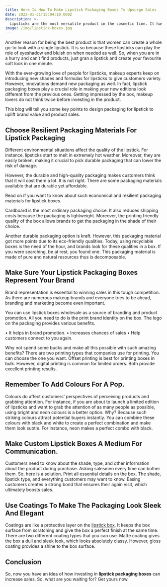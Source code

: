 ```yaml
---
title: Here Is How To Make Lipstick Packaging Boxes To Upsurge Sales
date: 2022-01-31T15:04:10.000Z
description: >-
  Lipsticks are the most versatile product in the cosmetic line. It has several reasons. You get variety like gloss, matte, bullet lipsticks, lipsticks with a brush to apply, Cryon lipsticks for those who cannot handle liquid types and lip pencils to make a clean base. Such a variety in a single product, how can it not become people’s favourite product to play with.
image: /img/lipstick-boxes.jpg
---
```


Another reason for being the best product is that women can create a whole go-to look with a single lipstick. It is so because these lipsticks can play the role of eyeshadow and bluish on when needed as well. So, when you are in a hurry and can’t find products, just gran a lipstick and create your favourite soft look in one minute.

With the ever-growing love of people for lipsticks, makeup experts keep on introducing new shades and formulas for lipsticks to give customers variety. However, innovations demand new packaging as well. In fact, lipstick packaging boxes play a crucial role in making your new editions look different from the previous ones. Getting impressed by the box, makeup lovers do not think twice before investing in the product.

This blog will tell you some key points to design packaging for lipstick to uplift brand value and product sales.

## Choose Resilient Packaging Materials For Lipstick Packaging
Different environmental situations affect the quality of the lipstick. For instance, lipsticks start to melt in extremely hot weather. Moreover, they are easily broken, making it crucial to pick durable packaging that can lower the risk of damage.

However, the durable and high-quality packaging makes customers think that it will cost them a lot. It is not right. There are some packaging materials available that are durable yet affordable.

Read on if you want to know about such economical and resilient packaging materials for lipstick boxes.

Cardboard is the most ordinary packaging choice. It also reduces shipping costs because the packaging is lightweight. Moreover, the printing friendly quality of the box allows brands to get the packaging in the shade of their choice.

Another durable packaging option is kraft. However, this packaging material got more points due to its eco-friendly qualities. Today, using recyclable boxes is the need of the hour, and brands look for these qualities in a box. If you were searching, be at rest, you found one. This packaging material is made of pure and natural resources thus is decomposable.

## Make Sure Your Lipstick Packaging Boxes Represent Your Brand
Brand representation is essential to winning sales in this tough competition. As there are numerous makeup brands and everyone tries to be ahead, branding and marketing become even important.

You can use lipstick boxes wholesale as a source of branding and product promotion. All you need to do is the print brand identity on the box. The logo on the packaging provides various benefits.

•	It helps in brand promotion.
•	Increases chances of sales
•	Help customers connect to you again.

Why not spend some bucks and make all this possible with such amazing benefits?
There are two printing types that companies use for printing. You can choose the one you want. Offset printing is best for printing boxes in bulk. However, digital printing is common for limited orders. Both provide excellent printing results.

## Remember To Add Colours For A Pop.
Colours do affect customers’ perspectives of perceiving products and grabbing attention. For instance, if you are about to launch a limited edition of lipsticks and want to grab the attention of as many people as possible, using bright and neon colours is a better option. Why? Because such striking colours attract potential buyers instantly. You can combine these colours with black and white to create a perfect combination and make them look subtle. For instance, neon makes a perfect combo with black.

## Make Custom Lipstick Boxes A Medium For Communication.
Customers need to know about the shade, type, and other information about the product during purchase. Asking salesmen every time can bother them. So, here is a solution. Print all essential details on the box. The shade, lipstick type, and everything customers may want to know. Easing customers creates a strong bond that ensures their again visit, which ultimately boosts sales.

## Use Coatings To Make The Packaging Look Sleek And Elegant
Coatings are like a protective layer on the [lipstick box](https://packagingbee.com.au/product/custom-lipstick-boxes/). It keeps the box surface from scratching and give the box a perfect finish at the same time. There are two different coating types that you can use. Matte coating gives the box a dull and sleek look, which looks absolutely classy. However, gloss coating provides a shine to the box surface.

## Conclusion
So, now you have an idea of how investing in **lipstick packaging boxes** can increase sales. So, what are you waiting for? Get yours now.

